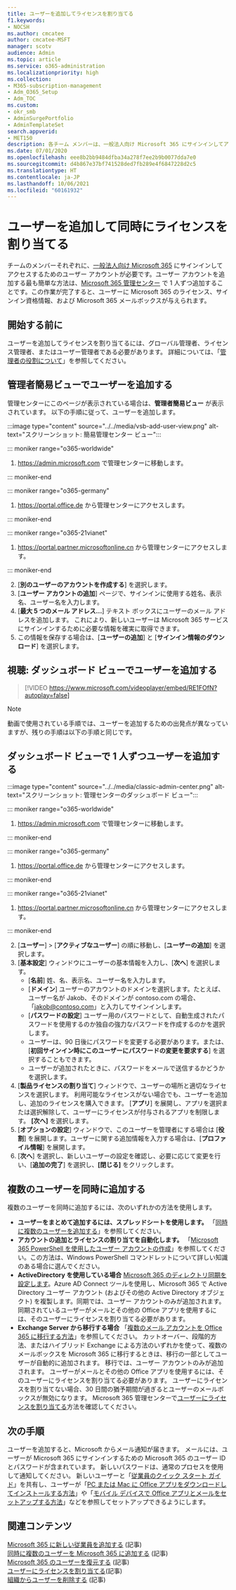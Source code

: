 ```yaml
---
title: ユーザーを追加してライセンスを割り当てる
f1.keywords:
- NOCSH
ms.author: cmcatee
author: cmcatee-MSFT
manager: scotv
audience: Admin
ms.topic: article
ms.service: o365-administration
ms.localizationpriority: high
ms.collection:
- M365-subscription-management
- Adm_O365_Setup
- Adm_TOC
ms.custom:
- okr_smb
- AdminSurgePortfolio
- AdminTemplateSet
search.appverid:
- MET150
description: 各チーム メンバーは、一般法人向け Microsoft 365 にサインインしてアクセスする前に、ユーザー アカウントが必要になります。ユーザーを追加して、ライセンスを割り当てる方法について説明します。
ms.date: 07/01/2020
ms.openlocfilehash: eee8b2bb9484dfba34a278f7ee2b9b0077dda7e0
ms.sourcegitcommit: d4b867e37bf741528ded7fb289e4f6847228d2c5
ms.translationtype: HT
ms.contentlocale: ja-JP
ms.lasthandoff: 10/06/2021
ms.locfileid: "60161932"
---
```

# <a name="add-users-and-assign-licenses-at-the-same-time"></a>ユーザーを追加して同時にライセンスを割り当てる

チームのメンバーそれぞれに、[一般法人向け Microsoft 365](https://www.microsoft.com/microsoft-365/business) にサインインしてアクセスするためのユーザー アカウントが必要です。ユーザー アカウントを追加する最も簡単な方法は、<a href="https://go.microsoft.com/fwlink/p/?linkid=2024339" target="_blank">Microsoft 365 管理センター</a> で 1 人ずつ追加することです。この作業が完了すると、ユーザーに Microsoft 365 のライセンス、サインイン資格情報、および Microsoft 365 メールボックスが与えられます。

## <a name="before-you-begin"></a>開始する前に

ユーザーを追加してライセンスを割り当てるには、グローバル管理者、ライセンス管理者、またはユーザー管理者である必要があります。 詳細については、「[管理者の役割について](../../admin/add-users/about-admin-roles.md)」を参照してください。

## <a name="add-a-user-in-the-admin-simplified-view"></a>管理者簡易ビューでユーザーを追加する

管理センターにこのページが表示されている場合は、**管理者簡易ビュー** が表示されています。 以下の手順に従って、ユーザーを追加します。

:::image type="content" source="../../media/vsb-add-user-view.png" alt-text="スクリーンショット: 簡易管理センター ビュー":::

::: moniker range="o365-worldwide"

1. <https://admin.microsoft.com> で管理センターに移動します。

::: moniker-end

::: moniker range="o365-germany"

1. <a href="https://go.microsoft.com/fwlink/p/?linkid=848041" target="_blank">https://portal.office.de</a> から管理センターにアクセスします。

::: moniker-end

::: moniker range="o365-21vianet"

1. <a href="https://go.microsoft.com/fwlink/p/?linkid=850627" target="_blank">https://portal.partner.microsoftonline.cn</a> から管理センターにアクセスします。

::: moniker-end 

2. [**別のユーザーのアカウントを作成する**] を選択します。
3. [**ユーザー アカウントの追加**] ページで、サインインに使用する姓名、表示名、ユーザー名を入力します。
4. [**最大 5 つのメール アドレス...**] テキスト ボックスにユーザーのメール アドレスを追加します。 これにより、新しいユーザーは Microsoft 365 サービスにサインインするために必要な情報を確実に取得できます。
5. この情報を保存する場合は、[**ユーザーの追加**] と [**サインイン情報のダウンロード**] を選択します。

## <a name="watch-add-users-in-the-dashboard-view"></a>視聴: ダッシュボード ビューでユーザーを追加する

> [!VIDEO https://www.microsoft.com/videoplayer/embed/RE1FOfN?autoplay=false]

> [!NOTE]
> 動画で使用されている手順では、ユーザーを追加するための出発点が異なっていますが、残りの手順は以下の手順と同じです。

## <a name="add-users-one-at-a-time-in-the-dashboard-view"></a>ダッシュボード ビューで 1 人ずつユーザーを追加する

:::image type="content" source="../../media/classic-admin-center.png" alt-text="スクリーンショット: 管理センターのダッシュボード ビュー":::

::: moniker range="o365-worldwide"

1. <https://admin.microsoft.com> で管理センターに移動します。

::: moniker-end

::: moniker range="o365-germany"

1. <a href="https://go.microsoft.com/fwlink/p/?linkid=848041" target="_blank">https://portal.office.de</a> から管理センターにアクセスします。

::: moniker-end

::: moniker range="o365-21vianet"

1. <a href="https://go.microsoft.com/fwlink/p/?linkid=850627" target="_blank">https://portal.partner.microsoftonline.cn</a> から管理センターにアクセスします。

::: moniker-end 

2. [**ユーザー**]  >  [**アクティブなユーザー**] の順に移動し、[**ユーザーの追加**] を選択します。
3. [**基本設定**] ウィンドウにユーザーの基本情報を入力し、[**次へ**] を選択します。
    - [**名前**] 姓、名、表示名、ユーザー名を入力します。
    - [**ドメイン**] ユーザーのアカウントのドメインを選択します。たとえば、ユーザー名が Jakob、そのドメインが contoso.com の場合、「jakob@contoso.com」と入力してサインインします。
    - [**パスワードの設定**] ユーザー用のパスワードとして、自動生成されたパスワードを使用するのか独自の強力なパスワードを作成するのかを選択します。
    - ユーザーは、90 日後にパスワードを変更する必要があります。または、[**初回サインイン時にこのユーザーにパスワードの変更を要求する**] を選択することもできます。
    - ユーザーが追加されたときに、パスワードをメールで送信するかどうかを選択します。
4. [**製品ライセンスの割り当て**] ウィンドウで、ユーザーの場所と適切なライセンスを選択します。 利用可能なライセンスがない場合でも、ユーザーを追加し、追加のライセンスを購入できます。 [**アプリ**] を展開し、アプリを選択または選択解除して、ユーザーにライセンスが付与されるアプリを制限します。 **[次へ]** を選択します。
5. [**オプションの設定**] ウィンドウで、このユーザーを管理者にする場合は [**役割**] を展開します。ユーザーに関する追加情報を入力する場合は、[**プロファイル情報**] を展開します。
6. [**次へ**] を選択し、新しいユーザーの設定を確認し、必要に応じて変更を行い、[**追加の完了**] を選択し、**[閉じる]** をクリックします。

## <a name="add-multiple-users-at-the-same-time"></a>複数のユーザーを同時に追加する

複数のユーザーを同時に追加するには、次のいずれかの方法を使用します。

- **ユーザーをまとめて追加するには、スプレッドシートを使用します。** 「[同時に複数のユーザーを追加する](../../enterprise/add-several-users-at-the-same-time.md)」を参照してください。
- **アカウントの追加とライセンスの割り当てを自動化します。** 「[Microsoft 365 PowerShell を使用したユーザー アカウントの作成](../../enterprise/create-user-accounts-with-microsoft-365-powershell.md)」を参照してください。この方法は、Windows PowerShell コマンドレットについて詳しい知識のある場合に選んでください。
- **ActiveDirectory を使用している場合** [Microsoft 365 のディレクトリ同期を設定します](../../enterprise/set-up-directory-synchronization.md)。Azure AD Connect ツールを使用し、Microsoft 365 で Active Directory ユーザー アカウント (およびその他の Active Directory オブジェクト) を複製します。同期では、ユーザー アカウントのみが追加されます。同期されているユーザーがメールとその他の Office アプリを使用するには、そのユーザーにライセンスを割り当てる必要があります。
- **Exchange Server から移行する場合** 「[複数のメール アカウントを Office 365 に移行する方法](/Exchange/mailbox-migration/mailbox-migration)」を参照してください。 カットオーバー、段階的方法、またはハイブリッド Exchange による方法のいずれかを使って、複数のメールボックスを Microsoft 365 に移行するときは、移行の一部としてユーザーが自動的に追加されます。 移行では、ユーザー アカウントのみが追加されます。 ユーザーがメールとその他の Office アプリを使用するには、そのユーザーにライセンスを割り当てる必要があります。 ユーザーにライセンスを割り当てない場合、30 日間の猶予期間が過ぎるとユーザーのメールボックスが無効になります。 Microsoft 365 管理センターで[ユーザーにライセンスを割り当てる](../manage/assign-licenses-to-users.md)方法を確認してください。

## <a name="next-steps"></a>次の手順

ユーザーを追加すると、Microsoft からメール通知が届きます。 メールには、ユーザーが Microsoft 365 にサインインするための Microsoft 365 のユーザー ID とパスワードが含まれています。 新しいパスワードは、通常のプロセスを使用して通知してください。 新しいユーザーと「[従業員のクイック スタート ガイド](../../business-video/employee-quick-setup.md)」を共有し、ユーザーが「[PC または Mac に Office アプリをダウンロードしてインストールする方法](https://support.microsoft.com/office/4414eaaf-0478-48be-9c42-23adc4716658)」や「[モバイル デバイスで Office アプリとメールをセットアップする方法](https://support.microsoft.com/office/7dabb6cb-0046-40b6-81fe-767e0b1f014f)」などを参照してセットアップできるようにします。

## <a name="related-content"></a>関連コンテンツ

[Microsoft 365 に新しい従業員を追加する](add-new-employee.md) (記事)\
[同時に複数のユーザーを Microsoft 365 に追加する](../../enterprise/add-several-users-at-the-same-time.md) (記事)\
[Microsoft 365 のユーザーを復元する](restore-user.md) (記事)\
[ユーザーにライセンスを割り当てる](../manage/assign-licenses-to-users.md)(記事)\
[組織からユーザーを削除する](delete-a-user.md) (記事)
